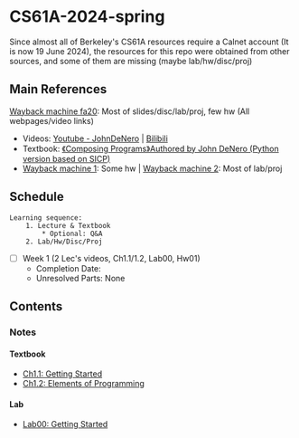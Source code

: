 # CS61A-2024-spring

Since almost all of Berkeley's CS61A resources require a Calnet account (It is now 19 June 2024), the resources for this repo were obtained from other sources, and some of them are missing (maybe lab/hw/disc/proj)

## Main References

[Wayback machine fa20](https://web.archive.org/web/20230314232314/https://inst.eecs.berkeley.edu/~cs61a/fa20/): Most of slides/disc/lab/proj, few hw (All webpages/video links)
- Videos: [Youtube - JohnDeNero](https://www.youtube.com/@JohnDeNero/playlists) | [Bilibili](https://www.bilibili.com/video/BV1s3411G7yM/)
- Textbook: [《Composing Programs》Authored by John DeNero (Python version based on SICP)](https://www.composingprograms.com/)
- [Wayback machine 1](https://web.archive.org/web/20210730010145/https://inst.eecs.berkeley.edu/~cs61a/fa20/): Some hw | [Wayback machine 2](https://web.archive.org/web/20210104105406/https://cs61a.org/): Most of lab/proj

## Schedule

```
Learning sequence:
    1. Lecture & Textbook
        * Optional: Q&A
    2. Lab/Hw/Disc/Proj
```

- [ ] Week 1 (2 Lec's videos, Ch1.1/1.2, Lab00, Hw01)
  - Completion Date:
  - Unresolved Parts: None

## Contents

### Notes

#### Textbook

- [Ch1.1: Getting Started](./notes/textbook/ch1.1.md)
- [Ch1.2: Elements of Programming](./notes/textbook/ch1.2.md)

#### Lab

- [Lab00: Getting Started](./notes/lab/lab00.md)